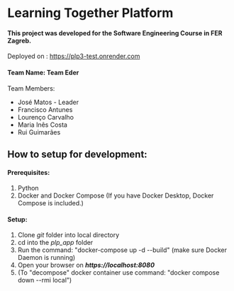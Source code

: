 # Learning Together Platform

#### This project was developed for the Software Engineering Course in FER Zagreb.

Deployed on : https://plp3-test.onrender.com

#### Team Name: **Team Eder**

Team Members:
- José Matos - Leader
- Francisco Antunes
- Lourenço Carvalho
- Maria Inês Costa
- Rui Guimarães

## How to setup for development:

#### **Prerequisites**:

1. Python
2. Docker and Docker Compose (If you have Docker Desktop, Docker Compose is included.)

#### **Setup**:

1. Clone *git* folder into local directory
2. cd into the *plp_app* folder
3. Run the command: "docker-compose up -d --build" (make sure Docker Daemon is running)
4. Open your browser on ***https://localhost:8080***
5. (To "decompose" docker container use command: "docker compose down --rmi local")
